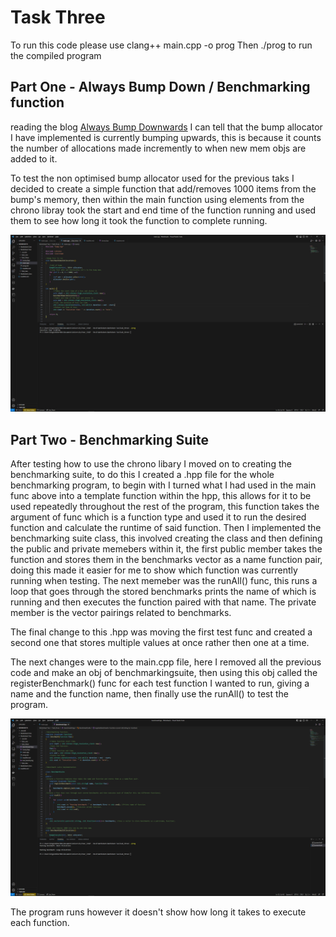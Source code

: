 # Task Three

To run this code please use clang++ main.cpp -o prog
Then ./prog to run the compiled program

## Part One - Always Bump Down / Benchmarking function

reading the blog [Always Bump Downwards](https://fitzgeraldnick.com/2019/11/01/always-bump-downwards.html) I can tell that the bump allocator I have implemented is currently bumping upwards,
this is because it counts the number of allocations made incremently to when new mem objs are added to it.

To test the non optimised bump allocator used for the previous taks I decided to create a simple function that add/removes 1000 items from the bump's memory, then within the main function using elements from the chrono libray took
the start and end time of the function running and used them to see how long it took the function to complete running.

![Test Func](test_bench.png)

## Part Two - Benchmarking Suite

After testing how to use the chrono libary I moved on to creating the benchmarking suite, to do this I created a .hpp file for the whole benchmarking program, to begin with I turned what I had used in the main func above into
a template function within the hpp, this allows for it to be used repeatedly throughout the rest of the program, this function takes the argument of func which is a function type and used it to run the desired function and 
calculate the runtime of said function.
Then I implemented the benchmarking suite class, this involved creating the class and then defining the public and private memebers within it,
the first public member takes the function and stores them in the benchmarks vector as a name function pair, doing this made it easier for me to
show which function was currently running when testing. The next memeber was the runAll() func, this runs a loop that goes through
the stored benchmarks prints the name of which is running and then executes the function paired with that name. The private member is the 
vector pairings related to benchmarks.

The final change to this .hpp was moving the first test func and created a second one that stores multiple values at once rather then one at a time.

The next changes were to the main.cpp file, here I removed all the previous code and make an obj of benchmarkingsuite, then using this obj called
the registerBenchmark() func for each test function I wanted to run, giving a name and the function name, then finally use the runAll()
to test the program.

![Benchmarking Suite Test](suite.png)

The program runs however it doesn't show how long it takes to execute each function.
